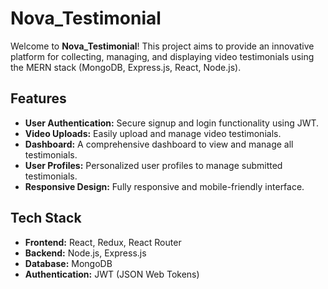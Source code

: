 # Nova_Testimonial

Welcome to **Nova_Testimonial**! This project aims to provide an innovative platform for collecting, managing, and displaying video testimonials using the MERN stack (MongoDB, Express.js, React, Node.js).

## Features

- **User Authentication:** Secure signup and login functionality using JWT.
- **Video Uploads:** Easily upload and manage video testimonials.
- **Dashboard:** A comprehensive dashboard to view and manage all testimonials.
- **User Profiles:** Personalized user profiles to manage submitted testimonials.
- **Responsive Design:** Fully responsive and mobile-friendly interface.

## Tech Stack

- **Frontend:** React, Redux, React Router
- **Backend:** Node.js, Express.js
- **Database:** MongoDB
- **Authentication:** JWT (JSON Web Tokens)
